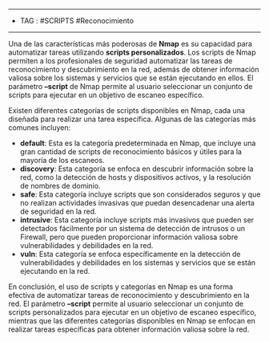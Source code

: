 
----
-  TAG : #SCRIPTS #Reconocimiento 
----

Una de las características más poderosas de **Nmap** es su capacidad para automatizar tareas utilizando **scripts personalizados**. Los scripts de Nmap permiten a los profesionales de seguridad automatizar las tareas de reconocimiento y descubrimiento en la red, además de obtener información valiosa sobre los sistemas y servicios que se están ejecutando en ellos. El parámetro **–script** de Nmap permite al usuario seleccionar un conjunto de scripts para ejecutar en un objetivo de escaneo específico.

Existen diferentes categorías de scripts disponibles en Nmap, cada una diseñada para realizar una tarea específica. Algunas de las categorías más comunes incluyen:

- **default**: Esta es la categoría predeterminada en Nmap, que incluye una gran cantidad de scripts de reconocimiento básicos y útiles para la mayoría de los escaneos.
- **discovery**: Esta categoría se enfoca en descubrir información sobre la red, como la detección de hosts y dispositivos activos, y la resolución de nombres de dominio.
- **safe**: Esta categoría incluye scripts que son considerados seguros y que no realizan actividades invasivas que puedan desencadenar una alerta de seguridad en la red.
- **intrusive**: Esta categoría incluye scripts más invasivos que pueden ser detectados fácilmente por un sistema de detección de intrusos o un Firewall, pero que pueden proporcionar información valiosa sobre vulnerabilidades y debilidades en la red.
- **vuln**: Esta categoría se enfoca específicamente en la detección de vulnerabilidades y debilidades en los sistemas y servicios que se están ejecutando en la red.

En conclusión, el uso de scripts y categorías en Nmap es una forma efectiva de automatizar tareas de reconocimiento y descubrimiento en la red. El parámetro **–script** permite al usuario seleccionar un conjunto de scripts personalizados para ejecutar en un objetivo de escaneo específico, mientras que las diferentes categorías disponibles en Nmap se enfocan en realizar tareas específicas para obtener información valiosa sobre la red.